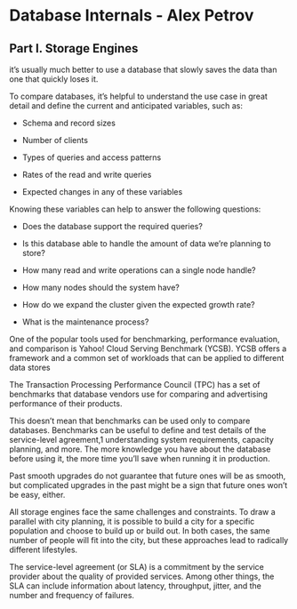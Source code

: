 # Database Internals - Alex Petrov

## Part I. Storage Engines

it’s usually much better to use a database that slowly saves the data than one that quickly loses it.

To compare databases, it’s helpful to understand the use case in great detail and define the current and anticipated variables, such as:

- Schema and record sizes

- Number of clients

- Types of queries and access patterns

- Rates of the read and write queries

- Expected changes in any of these variables


Knowing these variables can help to answer the following questions:

- Does the database support the required queries?

- Is this database able to handle the amount of data we’re planning to store?

- How many read and write operations can a single node handle?

- How many nodes should the system have?

- How do we expand the cluster given the expected growth rate?

- What is the maintenance process?


One of the popular tools used for benchmarking, performance evaluation, and comparison is Yahoo! Cloud Serving Benchmark (YCSB).
 YCSB offers a framework and a common set of workloads that can be applied to different data stores

The Transaction Processing Performance Council (TPC) has a set of benchmarks that database vendors use for comparing and advertising performance of their products. 

This doesn’t mean that benchmarks can be used only to compare databases. Benchmarks can be useful to define and test details of the service-level agreement,1 understanding system requirements, capacity planning, and more. The more knowledge you have about the database before using it, the more time you’ll save when running it in production.

Past smooth upgrades do not guarantee that future ones will be as smooth, but complicated upgrades in the past might be a sign that future ones won’t be easy, either.

All storage engines face the same challenges and constraints. To draw a parallel with city planning, it is possible to build a city for a specific population and choose to build up or build out. In both cases, the same number of people will fit into the city, but these approaches lead to radically different lifestyles.


The service-level agreement (or SLA) is a commitment by the service provider about the quality of provided services. Among other things, the SLA can include information about latency, throughput, jitter, and the number and frequency of failures.




